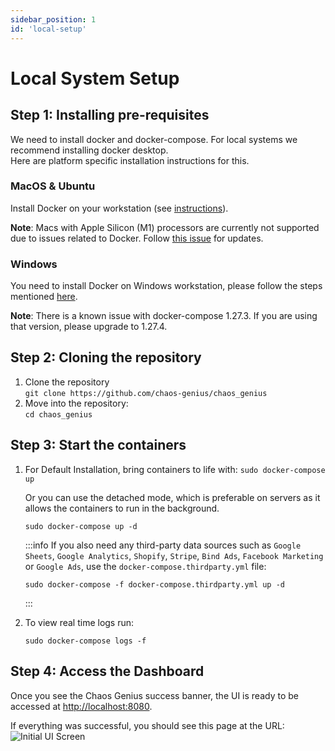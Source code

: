 ```yaml
---
sidebar_position: 1
id: 'local-setup'
---
```


# Local System Setup

## Step 1: Installing pre-requisites

We need to install docker and docker-compose. For local systems we recommend installing docker desktop.  
Here are platform specific installation instructions for this.

### MacOS & Ubuntu

Install Docker on your workstation (see [instructions](https://www.docker.com/get-started)).

**Note**: Macs with Apple Silicon (M1) processors are currently not supported due to issues related to Docker. Follow [this issue](https://github.com/chaos-genius/chaos_genius/issues/292) for updates.

### Windows

You need to install Docker on Windows workstation, please follow the steps mentioned [here](https://docs.docker.com/desktop/windows/install/).

**Note**: There is a known issue with docker-compose 1.27.3. If you are using that version, please upgrade to 1.27.4.

## Step 2: Cloning the repository

1. Clone the repository  
    ```git clone https://github.com/chaos-genius/chaos_genius```
2. Move into the repository:  
    ```cd chaos_genius```

## Step 3: Start the containers

1. For Default Installation, bring containers to life with:
    ```sudo docker-compose up```

    Or you can use the detached mode, which is preferable on servers as it allows the containers to run in the background.
    ```
    sudo docker-compose up -d
    ```

    :::info
    If you also need any third-party data sources such as `Google Sheets`, `Google Analytics`, `Shopify`, `Stripe`, `Bind Ads`, `Facebook Marketing` or `Google Ads`, use the `docker-compose.thirdparty.yml` file:

    ```
    sudo docker-compose -f docker-compose.thirdparty.yml up -d
    ```
    :::

2. To view real time logs run:
    ```
    sudo docker-compose logs -f
    ```

## Step 4: Access the Dashboard

Once you see the Chaos Genius success banner, the UI is ready to be accessed at [http://localhost:8080](http://localhost:8080).

If everything was successful, you should see this page at the URL:
![Initial UI Screen](/img/Setup/ui-init.png)
